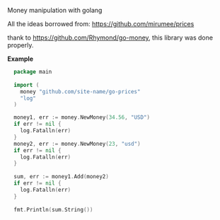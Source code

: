 Money manipulation with golang

All the ideas borrowed from:
https://github.com/mirumee/prices

thank to https://github.com/Rhymond/go-money, this library was done properly.

**Example**

```go
  package main
  
  import (
    money "github.com/site-name/go-prices"
    "log"
  )

  money1, err := money.NewMoney(34.56, "USD")
  if err != nil {
    log.Fatalln(err)
  }
  money2, err := money.NewMoney(23, "usd")
  if err != nil {
    log.Fatalln(err)
  }
  
  sum, err := money1.Add(money2)
  if err != nil {
    log.Fatalln(err)
  }
  
  fmt.Println(sum.String())
```
